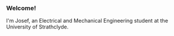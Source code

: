### Welcome!

I'm Josef, an Electrical and Mechanical Engineering student at the University of Strathclyde.
